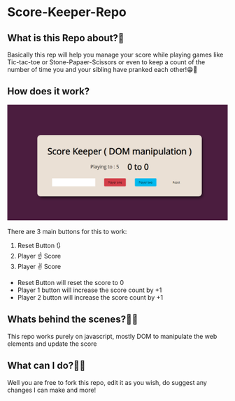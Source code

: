# Score-Keeper-Repo

## What is this Repo about?🤔

Basically this rep will help you manage your score while playing games like Tic-tac-toe or Stone-Papaer-Scissors or
even to keep a count of the number of time you and your sibling have pranked each other!😁🙌

## How does it work?
![Screenshot](scorerepopreview.png)

There are 3 main buttons for this to work:
1. Reset Button 🔃
2. Player ☝ Score 
3. Player ✌ Score 

- Reset Button will reset the score to 0
- Player 1 button will increase the score count by +1
- Player 2 button will increase the score count by +1

## Whats behind the scenes?👀💡

This repo works purely on javascript, mostly DOM to manipulate the web elements and update the score

## What can I do?🤷‍♀️

Well you are free to fork this repo, edit it as you wish, do suggest any changes I can make and more!
